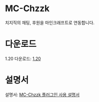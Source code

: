 # MC-Chzzk
치지직의 채팅, 후원을 마인크래프트로 연동합니다.
# 다운로드
1.20 다운로드: [1.20](https://github.com/AsHMagic/MC-Chzzk/releases/tag/1.20(1.0.1))
# 설명서
설명서: [MC-Chzzk 플러그인 사용 설명서](https://chzzkbot.notion.site/MC-Chzzk-c71c150a00c742b0b4f5d9292d423e83)
